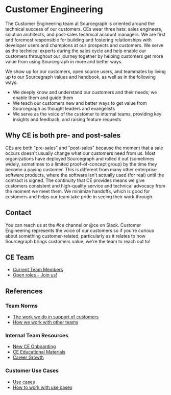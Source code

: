 # Customer Engineering

The Customer Engineering team at Sourcegraph is oriented around the technical success of our customers. CEs wear three hats: sales engineers, solution architects, and post-sales technical account managers. We are first and foremost responsible for building and fostering relationships with developer users and champions at our prospects and customers. We serve as the technical experts during the sales cycle and help enable our customers throughout our journey together by helping customers get more value from using Sourcegraph in more and better ways.

We show up for our customers, open source users, and teammates by living up to our Sourcegraph values and handbook, as well as in the following ways:

- We deeply know and understand our customers and their needs; we enable them and guide them
- We teach our customers new and better ways to get value from Sourcegraph as thought leaders and evangelists
- We serve as the voice of the customer to internal teams, providing key insights and feedback, and raising feature requests

## Why CE is both pre- and post-sales

CEs are both "pre-sales" and "post-sales" because the moment that a sale occurs doesn't usually change what our customers need from us. Most organizations have deployed Sourcegraph and rolled it out (sometimes widely, sometimes to a limited proof-of-concept group) by the time they become a paying customer. This is different from many other enterprise software products, where the software isn't actually used (for real) until the contract is signed. The continuity that CE provides means we give customers consistent and high-quality service and technical advocacy from the moment we meet them. We minimize handoffs, which is good for customers and helps our team take pride in seeing their work through.

## Contact

You can reach us at the #ce channel or @ce on Slack. Customer Engineering represents the voice of our customers so if you're curious about something customer-related, particularly as it relates to how Sourcegraph brings customers value, we're the team to reach out to!

## CE Team

- [Current Team Members](team/current-team-members.md)
- [Open roles - Join us!](team/open-roles.md)

## References

### Team Norms

- [The work we do in support of customers](process/working-with-customers.md)
- [How we work with other teams](team-culture/index.md)

### Internal Team Resources

- [New CE Onboarding](onboarding/index.md)
- [CE Educational Materials](onboarding/education.md)
- [Career Growth](career-growth/index.md)

### Customer Use Cases

- [Use cases](../../strategy-goals/strategy/index.md#use-cases)
- [How to work with use cases](../../strategy-goals/strategy/working_with_use_cases.md)
